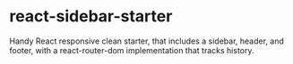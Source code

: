 # react-sidebar-starter
Handy React responsive clean starter, that includes a sidebar, header, and footer, with a react-router-dom implementation that tracks history.
